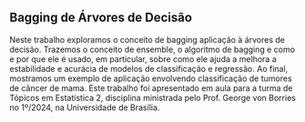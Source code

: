 ## Bagging de Árvores de Decisão

Neste trabalho exploramos o conceito de bagging aplicação à árvores de decisão. Trazemos o conceito de ensemble, o algoritmo de bagging e como e por que ele é usado, em particular, sobre como ele ajuda a melhora a estabilidade e acurácia de modelos de classificação e regressão. Ao final, mostramos um exemplo de aplicação envolvendo classificação de tumores de câncer de mama. Este trabalho foi apresentado em aula para a turma de Tópicos em Estatística 2, disciplina ministrada pelo Prof. George von Borries no 1º/2024, na Universidade de Brasília.